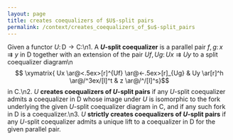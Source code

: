 ```yaml
---
layout: page
title: creates coequalizers of $U$-split pairs
permalink: /context/creates_coequalizers_of_$u$-split_pairs
---
```

Given a functor $U \colon \mathsf{D} \to \mathsf{C}$:\n1. A **$U$-split coequalizer** is a parallel pair $f,g \colon x \rightrightarrows y$ in $\mathsf{D}$ together with an extension of the pair $Uf,Ug \colon Ux \rightrightarrows Uy$ to a split coequalizer diagram\n$$ \xymatrix{ Ux \ar@<.5ex>[r]^{Uf} \ar@<-.5ex>[r]_{Ug} & Uy \ar[r]^h \ar@/^3ex/[l]^t & z \ar@/^/[l]^s}$$ in $\mathsf{C}$.\n2. $U$ **creates coequalizers of $U$-split pairs** if any $U$-split coequalizer admits a coequalizer in $\mathsf{D}$ whose image under $U$ is isomorphic to the fork underlying the given $U$-split coequalizer diagram in $\mathsf{C}$, and if any such fork in $\mathsf{D}$ is a coequalizer.\n3. $U$ **strictly creates coequalizers of $U$-split pairs** if any $U$-split coequalizer admits a unique lift to a coequalizer  in $\mathsf{D}$ for the given parallel pair.

